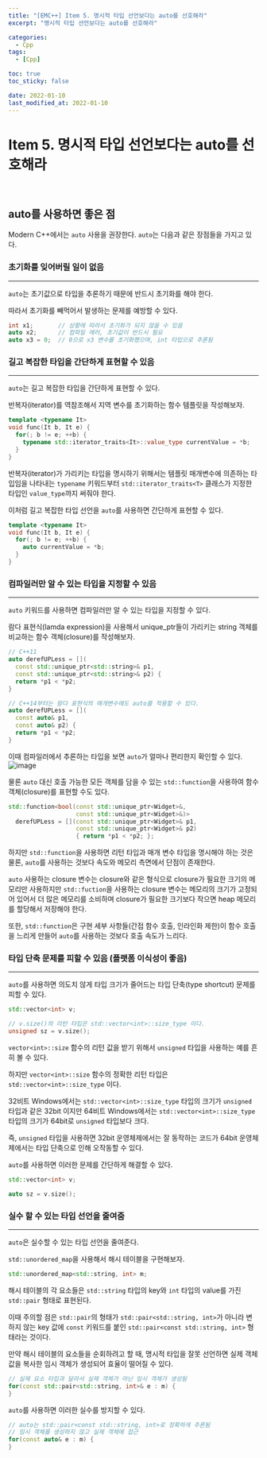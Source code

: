 ```yaml
---
title: "[EMC++] Item 5. 명시적 타입 선언보다는 auto를 선호해라"
excerpt: "명시적 타입 선언보다는 auto를 선호해라"

categories:
  - Cpp
tags:
  - [Cpp]

toc: true
toc_sticky: false

date: 2022-01-10
last_modified_at: 2022-01-10
---
```


# Item 5. 명시적 타입 선언보다는 auto를 선호해라

<br>

## auto를 사용하면 좋은 점

Modern C++에서는 `auto` 사용을 권장한다. `auto`는 다음과 같은 장점들을 가지고 있다.

### 초기화를 잊어버릴 일이 없음
---
`auto`는 초기값으로 타입을 추론하기 때문에 반드시 초기화를 해야 한다.

따라서 초기화를 빼먹어서 발생하는 문제를 예방할 수 있다.

```cpp
int x1;       // 상황에 따라서 초기화가 되지 않을 수 있음
auto x2;      // 컴파일 에러, 초기값이 반드시 필요
auto x3 = 0;  // 0으로 x3 변수를 초기화했으며, int 타입으로 추론됨
```

### 길고 복잡한 타입을 간단하게 표현할 수 있음
---
`auto`는 길고 복잡한 타입을 간단하게 표현할 수 있다.

반복자(iterator)를 역참조해서 지역 변수를 초기화하는 함수 템플릿을 작성해보자.

```cpp
template <typename It>
void func(It b, It e) {
  for(; b != e; ++b) {
    typename std::iterator_traits<It>::value_type currentValue = *b;
  }
}
``` 

반복자(iterator)가 가리키는 타입을 명시하기 위해서는 템플릿 매개변수에 의존하는 타입임을 나타내는 `typename` 키워드부터 `std::iterator_traits<T>` 클래스가 지정한 타입인 `value_type`까지 써줘야 한다.

이처럼 길고 복잡한 타입 선언을 `auto`를 사용하면 간단하게 표현할 수 있다.

```cpp
template <typename It>
void func(It b, It e) {
  for(; b != e; ++b) {
    auto currentValue = *b;
  }
}
```

### 컴파일러만 알 수 있는 타입을 지정할 수 있음
---
`auto` 키워드를 사용하면 컴파일러만 알 수 있는 타입을 지정할 수 있다.

람다 표현식(lamda expression)을 사용해서 unique_ptr들이 가리키는 string 객체를 비교하는 함수 객체(closure)를 작성해보자.

```cpp
// C++11
auto derefUPLess = [](
  const std::unique_ptr<std::string>& p1,
  const std::unique_ptr<std::string>& p2) {
  return *p1 < *p2;
}

// C++14부터는 람다 표현식의 매개변수에도 auto를 적용할 수 있다.
auto derefUPLess = [](
  const auto& p1,
  const auto& p2) {
  return *p1 < *p2;
}
```

이때 컴파일러에서 추론하는 타입을 보면 `auto`가 얼마나 편리한지 확인할 수 있다.
![image](https://user-images.githubusercontent.com/34677157/148993327-3f615d6e-2241-4df6-9f9b-0e1368cb2517.png)

물론 `auto` 대신 호출 가능한 모든 객체를 담을 수 있는 `std::function`을 사용하여 함수 객체(closure)를 표현할 수도 있다. 

```cpp
std::function<bool(const std::unique_ptr<Widget>&,
                   const std::unique_ptr<Widget>&)>
  derefUPLess = [](const std::unique_ptr<Widget>& p1,
                   const std::unique_ptr<Widget>& p2)
                   { return *p1 < *p2; };
```

하지만 `std::function`을 사용하면 리턴 타입과 매개 변수 타입을 명시해야 하는 것은 물론, `auto`를 사용하는 것보다 속도와 메모리 측면에서 단점이 존재한다.

`auto` 사용하는 closure 변수는 closure와 같은 형식으로 closure가 필요한 크기의 메모리만 사용하지만 `std::fuction`을 사용하는 closure 변수는 메모리의 크기가 고정되어 있어서 더 많은 메모리를 소비하며 closure가 필요한 크기보다 작으면 heap 메모리를 할당해서 저장해야 한다.

또한, `std::function`은 구현 세부 사항들(간접 함수 호출, 인라인화 제한)이 함수 호출을 느리게 만들어 `auto`를 사용하는 것보다 호출 속도가 느리다.

### 타입 단축 문제를 피할 수 있음 (플랫폼 이식성이 좋음)
---
`auto`를 사용하면 의도치 않게 타입 크기가 줄어드는 타입 단축(type shortcut) 문제를 피할 수 있다.

```cpp
std::vector<int> v;

// v.size()의 리턴 타입은 std::vector<int>::size_type 이다.
unsigned sz = v.size(); 
```

`vector<int>::size` 함수의 리턴 값을 받기 위해서 `unsigned` 타입을 사용하는 예를 흔히 볼 수 있다.

하지만 `vector<int>::size` 함수의 정확한 리턴 타입은 `std::vector<int>::size_type` 이다.

32비트 Windows에서는 `std::vector<int>::size_type` 타입의 크기가 `unsigned` 타입과 같은 32bit 이지만 64비트 Windows에서는 `std::vector<int>::size_type` 타입의 크기가 64bit로 `unsigned` 타입보다 크다.

즉, `unsigned` 타입을 사용하면 32bit 운영체제에서는 잘 동작하는 코드가 64bit 운영체제에서는 타입 단축으로 인해 오작동할 수 있다.

`auto`를 사용하면 이러한 문제를 간단하게 해결할 수 있다.

```cpp
std::vector<int> v;

auto sz = v.size();
```

### 실수 할 수 있는 타입 선언을 줄여줌
---
`auto`은 실수할 수 있는 타입 선언을 줄여준다.

`std::unordered_map`을 사용해서 해시 테이블을 구현해보자.

```cpp
std::unordered_map<std::string, int> m;
```

해시 테이블의 각 요소들은 `std::string` 타입의 key와 `int` 타입의 value를 가진 `std::pair` 형태로 표현된다.

이때 주의할 점은 `std::pair`의 형태가 `std::pair<std::string, int>`가 아니라 변하지 않는 key 값에 `const` 키워드를 붙인 `std::pair<const std::string, int>` 형태라는 것이다.

만약 해시 테이블의 요소들을 순회하려고 할 때, 명시적 타입을 잘못 선언하면 실제 객체 값을 복사한 임시 객체가 생성되어 효율이 떨어질 수 있다.

```cpp
// 실제 요소 타입과 달라서 실제 객체가 아닌 임시 객체가 생성됨
for(const std::pair<std::string, int>& e : m) {
}
```

`auto`를 사용하면 이러한 실수를 방지할 수 있다.

```cpp
// auto는 std::pair<const std::string, int>로 정확하게 추론됨
// 임시 객체를 생성하지 않고 실제 객체에 접근
for(const auto& e : m) {
}
```

<br>